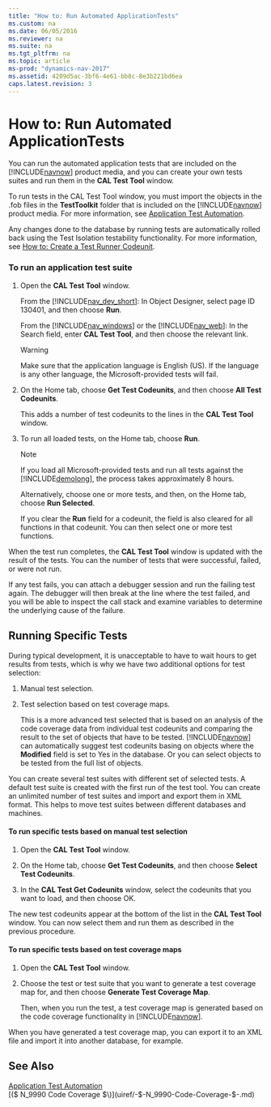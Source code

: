 ```yaml
---
title: "How to: Run Automated ApplicationTests"
ms.custom: na
ms.date: 06/05/2016
ms.reviewer: na
ms.suite: na
ms.tgt_pltfrm: na
ms.topic: article
ms-prod: "dynamics-nav-2017"
ms.assetid: 4209d5ac-3bf6-4e61-bb8c-8e3b221bd6ea
caps.latest.revision: 3
---
```

# How to: Run Automated ApplicationTests
You can run the automated application tests that are included on the [!INCLUDE[navnow](includes/navnow_md.md)] product media, and you can create your own tests suites and run them in the **CAL Test Tool** window.  
  
 To run tests in the CAL Test Tool window, you must import the objects in the .fob files in the **TestToolkit** folder that is included on the [!INCLUDE[navnow](includes/navnow_md.md)] product media. For more information, see [Application Test Automation](Application-Test-Automation.md).  
  
 Any changes done to the database by running tests are automatically rolled back using the Test Isolation testability functionality. For more information, see [How to: Create a Test Runner Codeunit](How-to--Create-a-Test-Runner-Codeunit.md).  
  
### To run an application test suite  
  
1.  Open the **CAL Test Tool** window.  
  
     From the [!INCLUDE[nav_dev_short](includes/nav_dev_short_md.md)]: In Object Designer, select page ID 130401, and then choose **Run**.  
  
     From the [!INCLUDE[nav_windows](includes/nav_windows_md.md)] or the [!INCLUDE[nav_web](includes/nav_web_md.md)]: In the Search field, enter **CAL Test Tool**, and then choose the relevant link.  
  
    > [!WARNING]  
    >  Make sure that the application language is English \(US\). If the language is any other language, the Microsoft-provided tests will fail.  
  
2.  On the Home tab, choose **Get Test Codeunits**, and then choose **All Test Codeunits**.  
  
     This adds a number of test codeunits to the lines in the **CAL Test Tool** window.  
  
3.  To run all loaded tests, on the Home tab, choose **Run**.  
  
    > [!NOTE]  
    >  If you load all Microsoft-provided tests and run all tests against the [!INCLUDE[demolong](includes/demolong_md.md)], the process takes approximately 8 hours.  
  
     Alternatively, choose one or more tests, and then, on the Home tab, choose **Run Selected**.  
  
     If you clear the **Run** field for a codeunit, the field is also cleared for all functions in that codeunit. You can then select one or more test functions.  
  
 When the test run completes, the **CAL Test Tool** window is updated with the result of the tests. You can the number of tests that were successful, failed, or were not run.  
  
 If any test fails, you can attach a debugger session and run the failing test again. The debugger will then break at the line where the test failed, and you will be able to inspect the call stack and examine variables to determine the underlying cause of the failure.  
  
## Running Specific Tests  
 During typical development, it is unacceptable to have to wait hours to get results from tests, which is why we have two additional options for test selection:  
  
1.  Manual test selection.  
  
2.  Test selection based on test coverage maps.  
  
     This is a more advanced test selected that is based on an analysis of the code coverage data from individual test codeunits and comparing the result to the set of objects that have to be tested. [!INCLUDE[navnow](includes/navnow_md.md)] can automatically suggest test codeunits basing on objects where the **Modified** field is set to Yes in the database. Or you can select objects to be tested from the full list of objects.  
  
 You can create several test suites with different set of selected tests. A default test suite is created with the first run of the test tool. You can create an unlimited number of test suites and import and export them in XML format. This helps to move test suites between different databases and machines.  
  
#### To run specific tests based on manual test selection  
  
1.  Open the **CAL Test Tool** window.  
  
2.  On the Home tab, choose **Get Test Codeunits**, and then choose **Select Test Codeunits**.  
  
3.  In the **CAL Test Get Codeunits** window, select the codeunits that you want to load, and then choose OK.  
  
 The new test codeunits appear at the bottom of the list in the **CAL Test Tool** window. You can now select them and run them as described in the previous procedure.  
  
#### To run specific tests based on test coverage maps  
  
1.  Open the **CAL Test Tool** window.  
  
2.  Choose the test or test suite that you want to generate a test coverage map for, and then choose **Generate Test Coverage Map**.  
  
     Then, when you run the test, a test coverage map is generated based on the code coverage functionality in [!INCLUDE[navnow](includes/navnow_md.md)].  
  
 When you have generated a test coverage map, you can export it to an XML file and import it into another database, for example.  
  
## See Also  
 [Application Test Automation](Application-Test-Automation.md)   
 [\($ N\_9990 Code Coverage $\)](uiref/-$-N_9990-Code-Coverage-$-.md)
